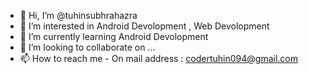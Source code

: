 - 👋 Hi, I’m @tuhinsubhrahazra
- 👀 I’m interested in Android Devolopment , Web Devolopment
- 🌱 I’m currently learning Android Devolopment
- 💞️ I’m looking to collaborate on ...
- 📫 How to reach me - On mail address : codertuhin094@gmail.com 

<!---
tuhinsubhrahazra/tuhinsubhrahazra is a ✨ special ✨ repository because its `README.md` (this file) appears on your GitHub profile.
You can click the Preview link to take a look at your changes.
--->
